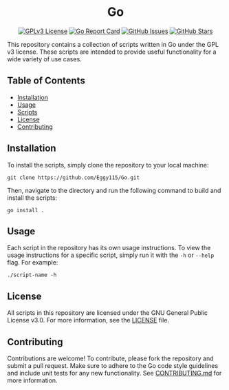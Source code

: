 <h1 align="center">Go</h1>

<p align="center">
  <a href="https://opensource.org/licenses/GPL-3.0"><img src="https://img.shields.io/badge/License-GPLv3-blue.svg" alt="GPLv3 License"></a>
  <a href="https://img.shields.io/badge/go%20report-A+-brightgreen.svg?style=flat"><img src=https://img.shields.io/badge/go%20report-A+-brightgreen.svg?style=flat" alt="Go Report Card"></a>
  <a href="https://github.com/Eggy115/Go/issues"><img src="https://img.shields.io/github/issues/Eggy115/Go" alt="GitHub Issues"></a>
  <a href="https://github.com/Eggy115/Go/stargazers"><img src="https://img.shields.io/github/stars/Eggy115/Go" alt="GitHub Stars"></a>  
</p>

This repository contains a collection of scripts written in Go under the GPL v3 license. These scripts are intended to provide useful functionality for a wide variety of use cases.

## Table of Contents

- [Installation](#installation)
- [Usage](#usage)
- [Scripts](#scripts)
- [License](#license)
- [Contributing](#contributing)

## Installation

To install the scripts, simply clone the repository to your local machine:

```
git clone https://github.com/Eggy115/Go.git
```


Then, navigate to the directory and run the following command to build and install the scripts:

```
go install .
```


## Usage

Each script in the repository has its own usage instructions. To view the usage instructions for a specific script, simply run it with the `-h` or `--help` flag. For example:

```
./script-name -h
```

## License

All scripts in this repository are licensed under the GNU General Public License v3.0. For more information, see the [LICENSE](./LICENSE) file.

## Contributing

Contributions are welcome! To contribute, please fork the repository and submit a pull request. Make sure to adhere to the Go code style guidelines and include unit tests for any new functionality. See [CONTRIBUTING.md](./CONTRIBUTING.md) for more information.
